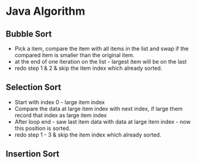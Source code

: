 # Java Algorithm

## Bubble Sort 

* Pick a item, compare the item with all items in the list and swap if the compared item is smaller than the original item.
* at the end of one iteration on the list - largest item will be on the last  
* redo step 1 & 2 & skip the item index which already sorted. 

## Selection Sort 

* Start with index 0 - large item index
* Compare the data at large item index with next index, if large them record that index as large item index
* After loop end - saw last item data with data at large item index - now this position is sorted. 
* redo step 1 - 3 & skip the item index which already sorted. 

## Insertion Sort
